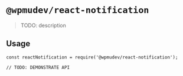 # `@wpmudev/react-notification`

> TODO: description

## Usage

```
const reactNotification = require('@wpmudev/react-notification');

// TODO: DEMONSTRATE API
```
